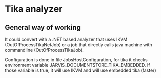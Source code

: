 # Tika analyzer

## General way of working

It could convert with a .NET based analyzer that uses IKVM (OutOfProcessTikaNetJob) or a job that directly
calls java machine with commandline (OutOfProcessTikaJob).

Configuration is done in file JobsHostConfiguration, for tika it checks environment variable JARVIS_DOCUMENTSTORE_TIKA_EMBEDDED.
If those variable is true, it will use IKVM and will use embedded tika (faster)